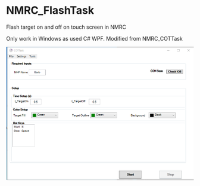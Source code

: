 # NMRC_FlashTask
Flash target on and off on touch screen in NMRC

Only work in Windows as used C# WPF. Modified from NMRC_COTTask

![Alt text](./mainWin_FlashTask.PNG?raw=true "Flash Task Main Window")
